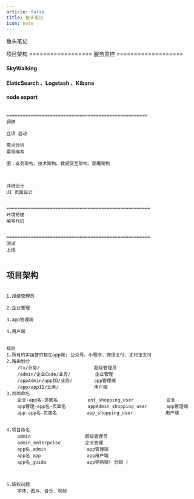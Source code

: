 ```yaml
---
article: false
title: 鱼头笔记
icon: note
---
```


鱼头笔记

项目架构
==================   服务监控   ===================

####  SkyWalking


#### ElaticSearch  、Logstash 、Kibana


####  node export




```text

====================================================
调研

立项 启动

需求分析
需规编写

图：业务架构、技术架构、数据交互架构、部署架构



详细设计
UI 页面设计


=====================================================
环境搭建
编写代码


=====================================================
测试
上线


```


## 项目架构
```text

1.超级管理员

2.企业管理

3.app管理端

4.用户端


规则
1.所有的实运营的都在app端: 公众号、小程序、微信支付、支付宝支付
2.路由划分
    /tx/业务/                    超级管理员
    /admin/企业Code/业务/         企业管理
    /appAdmin/appID/业务/        app管理端
    /app/appID/业务/             用户端
3.页面命名
    企业-app名-页面名           ent_shopping_user            企业
    app管理-app名-页面名        appAdmin_shopping_user       app管理端
    app-app名-页面名           app_shopping_user            用户端
    

4.项目命名
    admin                    超级管理员
    admin_enterprise         企业管理
    app名_admin               app管理端
    app名_app                 app用户端
    app名_guide               app导购端( 分销 )



5.版权问题
    字体、图片、音乐、视频


```



